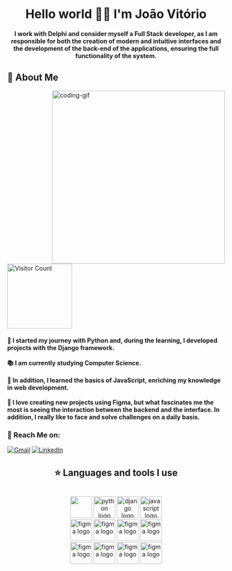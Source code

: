 </h1>
<h1 align="center">Hello world 👋🏻 I'm João Vitório</h1>

<h4 align="Center">I work with Delphi and consider myself a Full Stack developer, as I am responsible for both the creation of modern and intuitive interfaces and the development of the back-end of the applications, ensuring the full functionality of the system.</h4>

 <h2>💫 About Me</h2>
<img align="right" alt="coding-gif" width="400" src="https://cdn.dribbble.com/users/416610/screenshots/4801105/media/be031f8d02ca8cc404d44be54ee2c493.gif">

<p align="left"> <a href="https://visitcount.itsvg.in"><img width="150px" src="https://visitcount.itsvg.in/api?id=TheJoaoVitorio&icon=2&color=6" alt="Visitor Count" /></a> </p>

<h4> 🌱 I started my journey with Python and, during the learning, I developed projects with the Django framework.</br></br> 
📚 I am currently studying Computer Science.</br></br> 
 🔭 In addition, I learned the basics of JavaScript, enriching my knowledge in web development.</br></br>
 💬 I love creating new projects using Figma, but what fascinates me the most is seeing the interaction between the backend and the interface. In addition, I really like to face and solve challenges on a daily basis.</br>
  </h4> <div align="left"> 
  <h3>🌟 Reach Me on:</h3>

  

  <a href="mailto:joaovtr999x@gmail.com"><img src="https://img.shields.io/badge/Gmail-333333?style=for-the-badge&logo=gmail&logoColor=red" alt="Gmail" /></a> 
  <a href="https://www.linkedin.com/in/jo%C3%A3o-vit%C3%B3rio/" target="_blank"><img src="https://img.shields.io/badge/LinkedIn-0077B5?style=for-the-badge&logo=linkedin&logoColor=white" alt="LinkedIn" /></a> 
  
  
</div></h4>

</div>

<h2 align="center">⭐ Languages and tools I use </h2>

<br/>
<div gap="5" align="center">
    <img src="https://cdn-icons-png.flaticon.com/512/5968/5968252.png" width="50" height="50" />
    <img src="https://skillicons.dev/icons?i=py" width="50" height="50" alt="python logo"  />
    <img src="https://skillicons.dev/icons?i=django" width="50" height="50" alt="django logo"  />
    <img src="https://skillicons.dev/icons?i=js" width="50" height="50" alt="javascript logo"  />
    </br>
    <img src="https://skillicons.dev/icons?i=figma" width="50" height="50" alt="figma logo"  />
    <img src="https://skillicons.dev/icons?i=notion" width="50" height="50" alt="figma logo"  />
    <img src="https://skillicons.dev/icons?i=discord" width="50" height="50" alt="figma logo"  />
    <img src="https://skillicons.dev/icons?i=vscode" width="50" height="50" alt="figma logo"  />
    </br>
    <img src="https://skillicons.dev/icons?i=sqlite" width="50" height="50" alt="figma logo"  />
    <img src="https://skillicons.dev/icons?i=postgresql" width="50" height="50" alt="figma logo"  />
    <img src="https://skillicons.dev/icons?i=postman" width="50" height="50" alt="figma logo"  />
    <img src="https://skillicons.dev/icons?i=git" width="50" height="50" alt="figma logo"  />
</div>

<br/>

